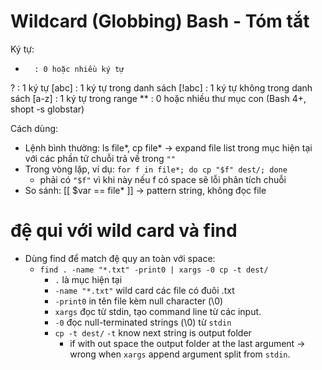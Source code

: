 # Wildcard (Globbing) Bash - Tóm tắt

Ký tự:
*       : 0 hoặc nhiều ký tự
?       : 1 ký tự
[abc]   : 1 ký tự trong danh sách
[!abc]  : 1 ký tự không trong danh sách
[a-z]   : 1 ký tự trong range
**      : 0 hoặc nhiều thư mục con (Bash 4+, shopt -s globstar)

Cách dùng:
- Lệnh bình thường: ls file*, cp file* → expand file list trong mục hiện tại với các phần tử  chuỗi trả về trong `""`
- Trong vòng lặp, ví dụ: ` for f in file*; do cp "$f" dest/; done `
  - phải có `"$f"` vì khi này nếu f có space sẽ lỗi phân tích chuỗi
- So sánh: [[ $var == file* ]] → pattern string, không đọc file

# đệ qui với wild card và find
- Dùng find để match đệ quy an toàn với space:
  - `find . -name "*.txt" -print0 | xargs -0 cp -t dest/`
    - `.` là mục hiện tại
    - `-name "*.txt"` wild card các file có đuôi .txt
    - `-print0` in tên file kèm null character (\0)
    - `xargs` đọc từ stdin, tạo command line từ các input.
    - `-0` đọc null-terminated strings (\0) từ `stdin`
    - `cp -t dest/` `-t` know next string is output folder
      - if with out space the output folder at the last argument -> wrong when `xargs` append argument split from `stdin`.